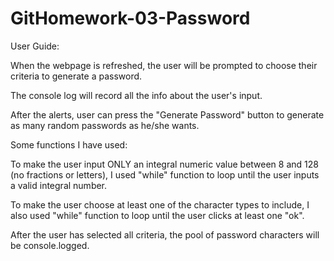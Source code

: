 # GitHomework-03-Password
User Guide:

When the webpage is refreshed, the user will be prompted to choose their criteria to generate a password.

The console log will record all the info about the user's input.

After the alerts, user can press the "Generate Password" button to generate as many random passwords as he/she wants.



Some functions I have used:

To make the user input ONLY an integral numeric value between 8 and 128 (no fractions or letters), I used "while" function to loop until the user inputs a valid integral number.

To make the user choose at least one of the character types to include, I also used "while" function to loop until the user clicks at least one "ok".

After the user has selected all criteria, the pool of password characters will be console.logged.


